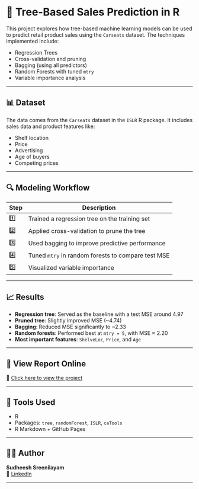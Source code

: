 # 🌲 Tree-Based Sales Prediction in R

This project explores how tree-based machine learning models can be used to predict retail product sales using the `Carseats` dataset. The techniques implemented include:

- Regression Trees
- Cross-validation and pruning
- Bagging (using all predictors)
- Random Forests with tuned `mtry`
- Variable importance analysis

---

## 📊 Dataset

The data comes from the `Carseats` dataset in the `ISLR` R package. It includes sales data and product features like:

- Shelf location
- Price
- Advertising
- Age of buyers
- Competing prices

---

## 🔍 Modeling Workflow

| Step | Description |
|------|-------------|
| 1️⃣ | Trained a regression tree on the training set |
| 2️⃣ | Applied cross-validation to prune the tree |
| 3️⃣ | Used bagging to improve predictive performance |
| 4️⃣ | Tuned `mtry` in random forests to compare test MSE |
| 5️⃣ | Visualized variable importance |

---

## 📈 Results

- **Regression tree**: Served as the baseline with a test MSE around 4.97
- **Pruned tree**: Slightly improved MSE (~4.74)
- **Bagging**: Reduced MSE significantly to ~2.33
- **Random forests**: Performed best at `mtry = 5`, with MSE ≈ 2.20
- **Most important features**: `ShelveLoc`, `Price`, and `Age`

---

## 🔗 View Report Online

📄 [Click here to view the project](https://sudheeshsreenilayam.github.io/dissect-with-sudheesh/R-Projects/Tree-Based-Sales-Prediction-R/tree_model_sales.html)  

---

## 🧰 Tools Used

- R
- Packages: `tree`, `randomForest`, `ISLR`, `caTools`
- R Markdown + GitHub Pages

---

## 🧑‍💻 Author

**Sudheesh Sreenilayam**  
📎 [LinkedIn](https://www.linkedin.com/in/ssudheesh)

---
